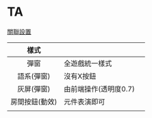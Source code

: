 # TA

[關聯設置](relation.md)

| 樣式 |  |  |
| :---: | :--- | :--- |
| 彈窗 | 全遊戲統一樣式 |  |
| 語系\(彈窗\) | 沒有X按鈕 |  |
| 灰屏\(彈窗\) | 由前端操作\(透明度0.7\) |  |
| 房間按鈕\(動效\) | 元件表演即可 |  |
|  |  |  |

